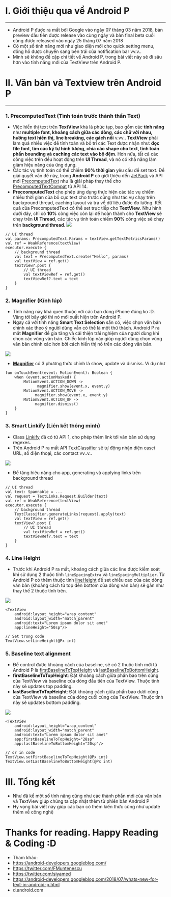 # I. Giới thiệu qua về Android P
-----
- Android P được ra mắt bởi Google vào ngày 07 tháng 03 năm 2018, bản preview đầu tiên được release vào cùng ngày và bản final beta cuối cùng được released vào ngày 25 tháng 07 năm 2018
- Có một số tính năng mới như giao diện mới cho quick setting menu, đồng hồ được chuyển sang bên trái của notification bar vv.v..
- Mình sẽ không đề cập chi tiết về Android P, trong bài viết này sẽ đi sâu hơn vào tính năng mới của TextView trên Android P.
# II. Văn bản và Textview trên Android P
-----
### 1. **PrecomputedText** (Tình toán trước thành thần Text)
- Việc hiển thị text trên **TextView** khá là phức tạp, bao gồm các **tính năng** như **multiple font, khoảng cách giữa các dòng, các chữ với nhau, hướng text hiển thị, line breaking, các gách nối** v.vv.. **TextView** phải làm quá nhiều việc để tính toán và bố trí các Text được nhận như: **đọc file font, tìm các ký tự hình tượng, chia các shape cho text, tính toán phần bounding và caching các text vào bộ đệm**. Hơn nữa, tất cả các công việc trên đều hoạt động trên **UI Thread**, và nó có khả năng làm giảm hiệu năng của ứng dụng.
- Các tác vụ tính toán có thể chiếm **90% thời gian** yêu cầu để set text. Để giải quyết vấn đề này, trong **Android P** có giới thiệu dến [JetPack](http://d.android.com/jetpack) và API mới [PrecomputedText](https://developer.android.com/reference/android/text/PrecomputedText) như là giải pháp thay thế cho [PrecomputedTextCompat](https://developer.android.com/reference/androidx/core/text/PrecomputedTextCompat) từ API 14.
- **PreccomputedText** cho phép ứng dụng thực hiện các tác vụ chiếm nhiều thời gian của bố cục text cho trước cũng như tác vụ chạy trên background thread, caching layout và trả về dữ liệu được đo lường. Kết quả của PrecomputedText có thể set trực tiếp cho **TextView**. Như hình dưới đây, chỉ có **10%** công việc còn lại để hoàn thành cho **TextView** sẽ chạy trên **UI Thread**, các tác vụ tính toán chiếm **90%** công việc sẽ chạy trên **background thread**.
![](https://images.viblo.asia/58d34a38-01b3-4f6d-810c-c3d4a769ba76.png)
```
// UI thread
val params: PrecomputedText.Params = textView.getTextMetricsParams()
val ref = WeakReference(textView)
executor.execute {
    // background thread
    val text = PrecomputedText.create("Hello", params)
    val textView = ref.get()
    textView?.post {
        // UI thread
        val textViewRef = ref.get()
        textViewRef?.text = text
    }
}
```

### 2. **Magnifier** (Kính lúp)
- Tính năng này khá quen thuộc với các bạn dùng iPhone đúng ko :D. Vâng tới bây giờ thì nó mới xuất hiện trên Android P.
- Ngay cả với tính năng **Smart Text Selection** sẵn có, việc chọn văn bản chính xác theo ý người dùng vẫn có thể là một thử thách. Android P ra mắt **Magnifier** để gia tăng và cải thiện trải nghiệm của người dùng khi chọn các vùng văn bản. Chiếc kính lúp này giúp người dùng chọn vùng văn bản chính xác hơn bởi cách hiển thị nó trên các dòng văn bản.

![](https://images.viblo.asia/422b9329-004d-4baf-a020-e857e0223247.gif)

- **[Magnifier](https://developer.android.com/reference/android/widget/Magnifier)** có 3 phương thức chính là show, update và dismiss. Ví dụ như 

```
fun onTouchEvent(event: MotionEvent): Boolean {
    when (event.actionMasked) {
        MotionEvent.ACTION_DOWN -> 
              magnifier.show(event.x, event.y)
        MotionEvent.ACTION_MOVE -> 
             magnifier.show(event.x, event.y)
        MotionEvent.ACTION_UP -> 
             magnifier.dismiss()
    }
}
```

### 3. **Smart Linkify** (Liên kết thông minh)
- Class [Linkify](https://developer.android.com/reference/android/text/util/Linkify) đã có từ API 1, cho phép thêm link tới văn bản sử dụng regexes.
- Trên Android P ra mắt API [TextClassifier](https://developer.android.com/reference/android/view/textclassifier/TextClassifier) sẽ tự động nhận diện casci URL, số điện thoại, các contact vv..v..

![](https://2.bp.blogspot.com/-xIh0fHVyBNc/Wy1ZtbNOwPI/AAAAAAAAFik/swyBI1GB6Eg-CLvsQW_zNUSDx1Y7ReNKQCLcBGAs/s1600/smart_linkifyimage3.gif)

- Để tăng hiệu năng cho app, generating và applying links trên background thread
```
// UI thread
val text: Spannable = ...
val request = TextLinks.Request.Builder(text)
val ref = WeakReference(textView)
executor.execute {
    // background thread
    TextClassifier.generateLinks(request).apply(text)
    val textView = ref.get()
    textView?.post {
        // UI thread
        val textViewRef = ref.get()
        textViewRef?.text = text
    }
}
```

### 4. **Line Height**

- Trước khi Android P ra mắt, khoảng cách giữa các line được kiểm soát khi sử dụng 2 thuộc tính  ```lineSpacingExtra``` và ```lineSpacingMultiplier```. Từ Android P có thêm thuộc tính [lineHeight](https://developer.android.com/reference/android/widget/TextView.html#attr_android:lineHeight) để set chiều cao của các dòng văn bản (khoảng cách từ top đến bottom của dòng văn bản) sẽ gần như thay thế 2 thuộc tính trên.

![](https://4.bp.blogspot.com/-1W5Dj67c5d0/Wy1Z_Dq5kdI/AAAAAAAAFio/Rwbhao7fkqkF8ZYYQVO8Ato2dPQ0yeCVACLcBGAs/s1600/pasted%2Bimage%2B0%2B%25287%2529image4.png)

```
<TextView
    android:layout_height="wrap_content"
    android:layout_width="match_parent"
    android:text="Lorem ipsum dolor sit amet"
    app:lineHeight="50sp"/>

// Set trong code
TextView.setLineHeight(@Px int)
```

### 5. **Baseline text alignment**
- Để control được khoảng cách của baseline, sẽ có 2 thuộc tính mới từ Android P là [firstBaselineToTopHeight](https://developer.android.com/reference/android/widget/TextView.html#attr_android:firstBaselineToTopHeight) và [lastBaselineToBottomHeight](https://developer.android.com/reference/android/widget/TextView.html#attr_android:lastBaselineToBottomHeight).
- **firstBaselineToTopHeight**: Đặt khoảng cách giữa phần bao trên cùng của TextView và baseline của dòng đầu tiên của TextView. Thuộc tính này sẽ updates top padding.
- **lastBaselineToTopHeight**: Đặt khoảng cách giữa phần bao dưới cùng của TextView và baseline của dòng cuối cùng của TextView. Thuộc tính này sẽ updates bottom padding.

![](https://1.bp.blogspot.com/-0pHD0qrf758/Wy1aFmOQpRI/AAAAAAAAFis/7UNA8XZv7gQs5rPpa43QEwJ_eMr-IyLsQCLcBGAs/s1600/baseline%2Bspecimage5.png)

```
<TextView
    android:layout_height="wrap_content"
    android:layout_width="match_parent"
    android:text="Lorem ipsum dolor sit amet"
    app:firstBaselineToTopHeight="28sp"
    app:lastBaselineToBottomHeight="20sp"/>

// or in code
TextView.setFirstBaselineToTopHeight(@Px int)
TextView.setLastBaselineToBottomHeight(@Px int)
```

# III. Tổng kết
- Như đã kể một số tính năng cũng như các thành phần mới của văn bản và TextView giúp chúng ta cập nhật thêm từ phiên bản Android P
- Hy vọng bài viết này giúp các bạn có thêm kiến thức cũng như update thêm về công nghệ


# Thanks for reading. Happy Reading & Coding :D
- Tham khảo:
- https://android-developers.googleblog.com/
- https://twitter.com/FMuntenescu
- https://twitter.com/siyamed
- https://android-developers.googleblog.com/2018/07/whats-new-for-text-in-android-p.html
- d.android.com